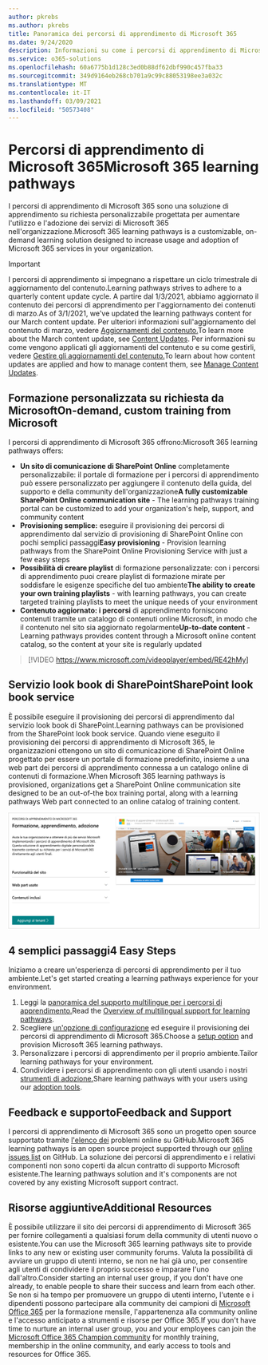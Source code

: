 ```yaml
---
author: pkrebs
ms.author: pkrebs
title: Panoramica dei percorsi di apprendimento di Microsoft 365
ms.date: 9/24/2020
description: Informazioni su come i percorsi di apprendimento di Microsoft 365 possono accelerare l'utilizzo e l'adozione dei servizi di Microsoft 365 nell'organizzazione. I percorsi di apprendimento includono una web part di SharePoint Online personalizzata e un moderno sito di formazione sulla comunicazione di SharePoint Online facilmente disponibile nel tenant di Microsoft 365.
ms.service: o365-solutions
ms.openlocfilehash: 60a6775b1d128c3ed0b88df62dbf990c457fba33
ms.sourcegitcommit: 349d9164eb268cb701a9c99c88053198ee3a032c
ms.translationtype: MT
ms.contentlocale: it-IT
ms.lasthandoff: 03/09/2021
ms.locfileid: "50573408"
---
```

# <a name="microsoft-365-learning-pathways"></a><span data-ttu-id="7b4e6-104">Percorsi di apprendimento di Microsoft 365</span><span class="sxs-lookup"><span data-stu-id="7b4e6-104">Microsoft 365 learning pathways</span></span> 
<span data-ttu-id="7b4e6-105">I percorsi di apprendimento di Microsoft 365 sono una soluzione di apprendimento su richiesta personalizzabile progettata per aumentare l'utilizzo e l'adozione dei servizi di Microsoft 365 nell'organizzazione.</span><span class="sxs-lookup"><span data-stu-id="7b4e6-105">Microsoft 365 learning pathways is a customizable, on-demand learning solution designed to increase usage and adoption of Microsoft 365 services in your organization.</span></span>    

> [!IMPORTANT]
> <span data-ttu-id="7b4e6-106">I percorsi di apprendimento si impegnano a rispettare un ciclo trimestrale di aggiornamento del contenuto.</span><span class="sxs-lookup"><span data-stu-id="7b4e6-106">Learning pathways strives to adhere to a quarterly content update cycle.</span></span> <span data-ttu-id="7b4e6-107">A partire dal 1/3/2021, abbiamo aggiornato il contenuto dei percorsi di apprendimento per l'aggiornamento dei contenuti di marzo.</span><span class="sxs-lookup"><span data-stu-id="7b4e6-107">As of 3/1/2021, we've updated the learning pathways content for our March content update.</span></span> <span data-ttu-id="7b4e6-108">Per ulteriori informazioni sull'aggiornamento del contenuto di marzo, vedere [Aggiornamenti del contenuto.](custom_contentupdates.md)</span><span class="sxs-lookup"><span data-stu-id="7b4e6-108">To learn more about the March content update, see [Content Updates](custom_contentupdates.md).</span></span> <span data-ttu-id="7b4e6-109">Per informazioni su come vengono applicati gli aggiornamenti del contenuto e su come gestirli, vedere [Gestire gli aggiornamenti del contenuto.](custom_contentupdatesmanage.md)</span><span class="sxs-lookup"><span data-stu-id="7b4e6-109">To learn about how content updates are applied and how to manage content them, see [Manage Content Updates](custom_contentupdatesmanage.md).</span></span>  

## <a name="on-demand-custom-training-from-microsoft"></a><span data-ttu-id="7b4e6-110">Formazione personalizzata su richiesta da Microsoft</span><span class="sxs-lookup"><span data-stu-id="7b4e6-110">On-demand, custom training from Microsoft</span></span>

<span data-ttu-id="7b4e6-111">I percorsi di apprendimento di Microsoft 365 offrono:</span><span class="sxs-lookup"><span data-stu-id="7b4e6-111">Microsoft 365 learning pathways offers:</span></span>

- <span data-ttu-id="7b4e6-112">**Un sito di comunicazione di SharePoint Online** completamente personalizzabile: il portale di formazione per i percorsi di apprendimento può essere personalizzato per aggiungere il contenuto della guida, del supporto e della community dell'organizzazione</span><span class="sxs-lookup"><span data-stu-id="7b4e6-112">**A fully customizable SharePoint Online communication site** - The learning pathways training portal can be customized to add your organization's help, support, and community content</span></span>
- <span data-ttu-id="7b4e6-113">**Provisioning semplice:** eseguire il provisioning dei percorsi di apprendimento dal servizio di provisioning di SharePoint Online con pochi semplici passaggi</span><span class="sxs-lookup"><span data-stu-id="7b4e6-113">**Easy provisioning** - Provision learning pathways from the SharePoint Online Provisioning Service with just a few easy steps</span></span>
- <span data-ttu-id="7b4e6-114">**Possibilità di creare playlist** di formazione personalizzate: con i percorsi di apprendimento puoi creare playlist di formazione mirate per soddisfare le esigenze specifiche del tuo ambiente</span><span class="sxs-lookup"><span data-stu-id="7b4e6-114">**The ability to create your own training playlists** - with learning pathways, you can create targeted training playlists to meet the unique needs of your environment</span></span>
- <span data-ttu-id="7b4e6-115">**Contenuto aggiornato: i percorsi** di apprendimento forniscono contenuti tramite un catalogo di contenuti online Microsoft, in modo che il contenuto nel sito sia aggiornato regolarmente</span><span class="sxs-lookup"><span data-stu-id="7b4e6-115">**Up-to-date content** - Learning pathways provides content through a Microsoft online content catalog, so the content at your site is regularly updated</span></span>

> [!VIDEO https://www.microsoft.com/videoplayer/embed/RE42hMy]

## <a name="sharepoint-look-book-service"></a><span data-ttu-id="7b4e6-116">Servizio look book di SharePoint</span><span class="sxs-lookup"><span data-stu-id="7b4e6-116">SharePoint look book service</span></span>
<span data-ttu-id="7b4e6-117">È possibile eseguire il provisioning dei percorsi di apprendimento dal servizio look book di SharePoint.</span><span class="sxs-lookup"><span data-stu-id="7b4e6-117">Learning pathways can be provisioned from the SharePoint look book service.</span></span> <span data-ttu-id="7b4e6-118">Quando viene eseguito il provisioning dei percorsi di apprendimento di Microsoft 365, le organizzazioni ottengono un sito di comunicazione di SharePoint Online progettato per essere un portale di formazione predefinito, insieme a una web part dei percorsi di apprendimento connessa a un catalogo online di contenuti di formazione.</span><span class="sxs-lookup"><span data-stu-id="7b4e6-118">When Microsoft 365 learning pathways is provisioned, organizations get a SharePoint Online communication site designed to be an out-of-the box training portal, along with a learning pathways Web part connected to an online catalog of training content.</span></span> 

![Pagina di provisioning del look book di SharePoint](media/cg-provision.png)

## <a name="4-easy-steps"></a><span data-ttu-id="7b4e6-120">4 semplici passaggi</span><span class="sxs-lookup"><span data-stu-id="7b4e6-120">4 Easy Steps</span></span>
<span data-ttu-id="7b4e6-121">Iniziamo a creare un'esperienza di percorsi di apprendimento per il tuo ambiente.</span><span class="sxs-lookup"><span data-stu-id="7b4e6-121">Let's get started creating a learning pathways experience for your environment.</span></span>
1. <span data-ttu-id="7b4e6-122">Leggi la [panoramica del supporto multilingue per i percorsi di apprendimento.](custom_overview_ml.md)</span><span class="sxs-lookup"><span data-stu-id="7b4e6-122">Read the [Overview of multilingual support for learning pathways](custom_overview_ml.md).</span></span> 
2. <span data-ttu-id="7b4e6-123">Scegliere [un'opzione di configurazione](custom_setupoptions.md) ed eseguire il provisioning dei percorsi di apprendimento di Microsoft 365.</span><span class="sxs-lookup"><span data-stu-id="7b4e6-123">Choose a [setup option](custom_setupoptions.md) and provision Microsoft 365 learning pathways.</span></span>  
3. <span data-ttu-id="7b4e6-124">Personalizzare i percorsi di apprendimento per il proprio ambiente.</span><span class="sxs-lookup"><span data-stu-id="7b4e6-124">Tailor learning pathways for your environment.</span></span>
4. <span data-ttu-id="7b4e6-125">Condividere i percorsi di apprendimento con gli utenti usando i nostri [strumenti di adozione.](driveadoption.md)</span><span class="sxs-lookup"><span data-stu-id="7b4e6-125">Share learning pathways with your users using our [adoption tools](driveadoption.md).</span></span>

## <a name="feedback-and-support"></a><span data-ttu-id="7b4e6-126">Feedback e supporto</span><span class="sxs-lookup"><span data-stu-id="7b4e6-126">Feedback and Support</span></span>

<span data-ttu-id="7b4e6-127">I percorsi di apprendimento di Microsoft 365 sono un progetto open source supportato tramite [l'elenco dei](https://aka.ms/CustomLearningHelp) problemi online su GitHub.</span><span class="sxs-lookup"><span data-stu-id="7b4e6-127">Microsoft 365 learning pathways is an open source project supported through our [online issues list](https://aka.ms/CustomLearningHelp) on GitHub.</span></span> <span data-ttu-id="7b4e6-128">La soluzione dei percorsi di apprendimento e i relativi componenti non sono coperti da alcun contratto di supporto Microsoft esistente.</span><span class="sxs-lookup"><span data-stu-id="7b4e6-128">The learning pathways solution and it's components are not covered by any existing Microsoft support contract.</span></span>  

## <a name="additional-resources"></a><span data-ttu-id="7b4e6-129">Risorse aggiuntive</span><span class="sxs-lookup"><span data-stu-id="7b4e6-129">Additional Resources</span></span>
<span data-ttu-id="7b4e6-130">È possibile utilizzare il sito dei percorsi di apprendimento di Microsoft 365 per fornire collegamenti a qualsiasi forum della community di utenti nuovo o esistente.</span><span class="sxs-lookup"><span data-stu-id="7b4e6-130">You can use the Microsoft 365 learning pathways site to provide links to any new or existing user community forums.</span></span> <span data-ttu-id="7b4e6-131">Valuta la possibilità di avviare un gruppo di utenti interno, se non ne hai già uno, per consentire agli utenti di condividere il proprio successo e imparare l'uno dall'altro.</span><span class="sxs-lookup"><span data-stu-id="7b4e6-131">Consider starting an internal user group, if you don't have one already, to enable people to share their success and learn from each other.</span></span>  <span data-ttu-id="7b4e6-132">Se non si ha tempo per promuovere un gruppo di utenti interno, l'utente e i dipendenti possono partecipare alla community dei campioni di [Microsoft Office 365](https://aka.ms/O365Champions) per la formazione mensile, l'appartenenza alla community online e l'accesso anticipato a strumenti e risorse per Office 365.</span><span class="sxs-lookup"><span data-stu-id="7b4e6-132">If you don't have time to nurture an internal user group, you and your employees can join the [Microsoft Office 365 Champion community](https://aka.ms/O365Champions) for monthly training, membership in the online community, and early access to tools and resources for Office 365.</span></span>